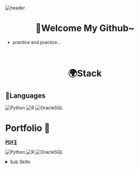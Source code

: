 ![header](https://capsule-render.vercel.app/api?type=waving&color=auto&height=200&section=header&text=HelloWorld!😃😃&fontSize=50&animation=twinkling)

# <div align = 'center'>🎈Welcome My Github~</div>
- practice and practice...
<br>

# <div align = 'center'>🌍Stack</div>

## 🌈Languages

![Python](https://img.shields.io/badge/-Python-3178C6?style=flat-square&logo=Python&logoColor=white)
![R](https://img.shields.io/badge/-R-A8B9CC?style=flat-square&logo=R&logoColor=black)
![OracleSQL](https://img.shields.io/badge/-Oracle-FD5750?style=flat-square&logo=Oracle&logoColor=white)


# Portfolio 📰
 **[PDF📘](https://drive.google.com/file/d/1xTXLGQFHrSpJ2h-TSAC3kbYKlY40LMJB/view?usp=sharing)**



![Python](https://img.shields.io/badge/-Python-3178C6?style=flat-square&logo=Python&logoColor=white)
![R](https://img.shields.io/badge/-R-A8B9CC?style=flat-square&logo=R&logoColor=black)
![OracleSQL](https://img.shields.io/badge/-Oracle-FD5750?style=flat-square&logo=Oracle&logoColor=white)

<details>
<summary>Sub Skills</summary>
<p></p>
    

<br>
<img src="https://img.shields.io/badge/Flask-000000?style=flat-square&logo=flask&logoColor=white">

<details>
<summary>Sub Skills</summary>
<p></p>
<img src="https://img.shields.io/badge/html5-E34F26?style=flat-square&logo=html5&logoColor=white">
<img src="https://img.shields.io/badge/css-1572B6?style=flat-square&logo=css3&logoColor=white">
<img src="https://img.shields.io/badge/django-092E20?style=flat-square&logo=django&logoColor=white">
<img src="https://img.shields.io/badge/bootstrap-7952B3?style=flat-square&logo=bootstrap&logoColor=white">
</details>

# Profile
🎓 Japanese & Japanese Education(2018.02 ~ 2022.02)
<br>
📫 E-mail : hi27194591@gmail.com
<br>


# Activity

### 자격증

- ADSP(Advanced Data Analytics Semi-Professional)

### 어학
- (JPN) JLPT : N2

### 경력

- (K-digital) 빅데이터 전문가 양성과정 (2022.08.23 ~ 2023.02.15)



### 프로젝트
- 시각장애인을 위한 제품 음성안내 서비스
    - 수행기간
    - 프로젝트 설명
    - 사용 기술
    - 수행 인원 : 정혜인(외 5명)  
- Yolov5을 활용한 생활 폐기물 분류 시스템 개발 및 웹페이지 제작 
    - 수행기간
    - 프로젝트 설명
    - 사용 기술
    - 수행 인원 : 정혜인(외 3명)
- Kaggle | House price 예측(회귀분석)
    - 수행기간
    - 프로젝트 설명
    - 사용 기술
    - 수행 인원 : 정혜인(외 3명)
- EDA 및 공간 분석을 활용한 개방형 경로당 입지선정 (사용언어 R) 
    - 수행기간
    - 프로젝트 설명
    - 사용 기술 
    - 수행 인원 : 정혜인(외 3명)


### TOY 프로젝트
- 은행 입출력시스템 만들기
- 와인 종류 분류
- 감성 일기

### 사회활동/교육이력/기타
- 제 19회 일본 연극대회 우수상
- k-digital 
- 프로그래밍 언어 
    - Python 
    - SQL
    - R
- 활용 프로그램 

### 스터디(직무 역량 개발)
- 머신러닝
- 딥러닝
- 백앤드 
- 프론트앤드 
